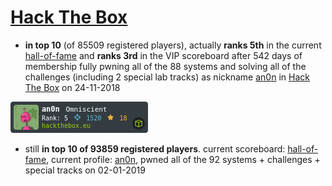 # [Hack The Box](https://hackthebox.eu)

* **in top 10** (of 85509 registered players), actually **ranks 5th** in the current [hall-of-fame](http://web.archive.org/web/20181124005748/https://www.hackthebox.eu/hof) and **ranks 3rd** in the VIP scoreboard after 542 days of membership fully pwning all of the 88 systems and solving all of the challenges (including 2 special lab tracks) as
nickname [an0n](http://web.archive.org/web/20181124005842/https://www.hackthebox.eu/profile/2260) in [Hack The Box](https://hackthebox.eu) on 24-11-2018

![an0n on 24-11-2018 @ Hack The Box](badge_an0n-24112018.png)

* still **in top 10 of 93859 registered players**. current scoreboard: [hall-of-fame](http://web.archive.org/web/20190102014341/https://www.hackthebox.eu/hof), current profile: [an0n](http://web.archive.org/web/20190102014204/https://www.hackthebox.eu/profile/2260), pwned all of the 92 systems + challenges + special tracks on 02-01-2019
